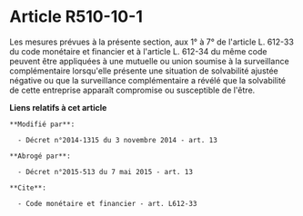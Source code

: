 # Article R510-10-1

Les mesures prévues à la présente section,            aux 1° à 7° de l'article L. 612-33  du code monétaire et financier et à
l'article L. 612-34 du même code peuvent être appliquées à une mutuelle ou union soumise à la surveillance complémentaire
lorsqu'elle présente une situation de solvabilité ajustée négative ou que la surveillance complémentaire a révélé que la
solvabilité de cette entreprise apparaît compromise ou susceptible de l'être.

**Liens relatifs à cet article**

	**Modifié par**:

	  - Décret n°2014-1315 du 3 novembre 2014 - art. 13

	**Abrogé par**:

	  - Décret n°2015-513 du 7 mai 2015 - art. 13

	**Cite**:

	  - Code monétaire et financier - art. L612-33
